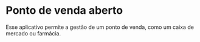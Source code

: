 # Ponto de venda aberto

Esse aplicativo permite a gestão de um ponto de venda, como um caixa de mercado ou farmácia.